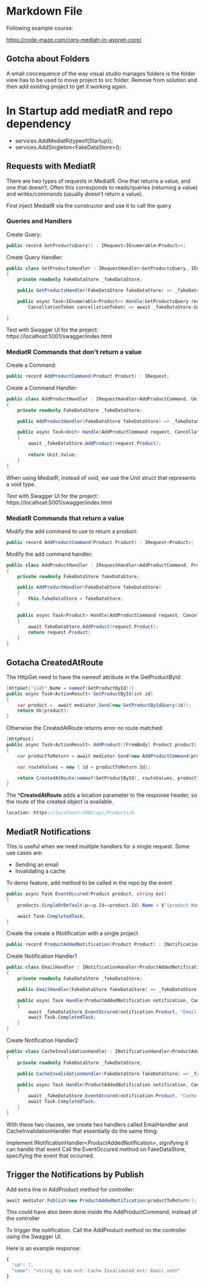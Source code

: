 ﻿# Markdown File

Following example course:
 
https://code-maze.com/cqrs-mediatr-in-aspnet-core/


## Gotcha about Folders
A small concequence of the way visual studio manages folders is the folder view
has to be used to move project to src folder.  Remove from solution and then add
existing project to get it working again.


# In Startup add mediatR and repo dependency

- services.AddMediatR(typeof(Startup));
- services.AddSingleton\<FakeDataStore>();

## Requests with MediatR

There are two types of requests in MediatR. One that returns a value, 
and one that doesn’t. Often this corresponds to reads/queries (returning a value) and writes/commands (usually doesn’t return a value).

First inject MediatR via the constructor and use it to call the query

### Queries and Handlers

Create Query:
```csharp
public record GetProductsQuery() : IRequest<IEnumerable<Product>>;
```

Create Query Handler:
```csharp
public class GetProductsHandler : IRequestHandler<GetProductsQuery, IEnumerable<Product>>
{
    private readonly FakeDataStore _fakeDataStore;

    public GetProductsHandler(FakeDataStore fakeDataStore) => _fakeDataStore = fakeDataStore;

    public async Task<IEnumerable<Product>> Handle(GetProductsQuery request,
        CancellationToken cancellationToken) => await _fakeDataStore.GetAllProducts();

}
```

Test with Swagger UI for the project:
https://localhost:5001/swagger/index.html


 ### MediatR Commands that don't return a value

Create a Command:
```csharp
public record AddProductCommand(Product Product) : IRequest;
```
Create a Command Handler:
```csharp
public class AddProductHandler : IRequestHandler<AddProductCommand, Unit>
{
    private readonly FakeDataStore _fakeDataStore;

    public AddProductHandler(FakeDataStore fakeDataStore) => _fakeDataStore = fakeDataStore;

    public async Task<Unit> Handle(AddProductCommand request, CancellationToken cancellationToken)
    {
        await _fakeDataStore.AddProduct(request.Product);
            
        return Unit.Value;
    }
}
```
When using MediatR, instead of void, we use the 
Unit struct that represents a void type.



Test with Swagger UI for the project:
https://localhost:5001/swagger/index.html

### MediatR Commands that return a value

Modify the add command to use to return a product:
```csharp
public record AddProductCommand(Product Product) : IRequest<Product>;
```

Modify the add command handler:

```csharp
public class AddProductHandler : IRequestHandler<AddProductCommand, Product>
{
    private readonly FakeDataStore fakeDataStore;

    public AddProductHandler(FakeDataStore fakeDataStore)
    {
        this.fakeDataStore = fakeDataStore;
    }

    public async Task<Product> Handle(AddProductCommand request, CancellationToken cancellationToken)
    {
        await fakeDataStore.AddProduct(request.Product);
        return request.Product;
    }
}
```


## Gotacha CreatedAtRoute

The HttpGet need to have the nameof attribute in the GetProductById: 
```csharp
[HttpGet("{id}",Name = nameof(GetProductById))]
public async Task<ActionResult> GetProductById(int id)
{
    var product =  await mediator.Send(new GetProductByIdQuery(id));
    return Ok(product);
}
```

Otherwise the CreatedAtRoute returns error no route matched:
```csharp
[HttpPost]
public async Task<ActionResult> AddProduct([FromBody] Product product)
{
    var productToReturn = await mediator.Send(new AddProductCommand(product));

    var routeValues = new { id = productToReturn.Id};

    return CreatedAtRoute(nameof(GetProductById), routeValues, productToReturn);
}

```

The ***CreatedAtRoute** adds a location parameter to the response header, so the route
of the created object is available.
```csharp
location: https://localhost:5001/api/Products/6 
```

## MediatR Notifications

This is useful when we need multiple handlers for a single request. Some use cases
are:
- Sending an email
- Invalidating a cache

To demo feature, add method to be called in the repo by the event
```csharp
public async Task EventOccured(Product product, string evt)
{
    products.SingleOrDefault(p=>p.Id==product.Id).Name = $"{product.Name} evt: {evt}";

    await Task.CompletedTask;
}
```

Create the create a INotification with a single project
```csharp
public record ProductAddedNotification(Product Product) : INotification;
```
Create Notification Handler1
```csharp
public class EmailHandler : INotificationHandler<ProductAddedNotification>
{
    private readonly FakeDataStore _fakeDataStore;

    public EmailHandler(FakeDataStore fakeDataStore) => _fakeDataStore = fakeDataStore;

    public async Task Handle(ProductAddedNotification notification, CancellationToken cancellationToken)
    {
        await _fakeDataStore.EventOccured(notification.Product, "Email sent");
        await Task.CompletedTask;
    }
}

```
Create Notification Handler2
```csharp
public class CacheInvalidationHandler : INotificationHandler<ProductAddedNotification>
{
    private readonly FakeDataStore _fakeDataStore;

    public CacheInvalidationHandler(FakeDataStore fakeDataStore) => _fakeDataStore = fakeDataStore;

    public async Task Handle(ProductAddedNotification notification, CancellationToken cancellationToken)
    {
        await _fakeDataStore.EventOccured(notification.Product, "Cache Invalidated");
        await Task.CompletedTask;
    }
}
```

With these two classes, we create two handlers called EmailHandler and CacheInvalidationHandler that essentially do the same thing:

Implement INotificationHandler\<ProductAddedNotification>, signifying it can handle that event
Call the EventOccured method on FakeDataStore, specifying the event that occurred.

## Trigger the Notifications by Publish

Add extra line in AddProduct method for controller:
```csharp
await mediator.Publish(new ProductAddedNotification(productToReturn));
```
This could have also been done inside the AddProductCommand, instead of the controller

To trigger the notification. Call the AddProduct method on the controller using
the Swagger UI.

Here is an example response:
```js
{
  "id": 7,
  "name": "string by kam evt: Cache Invalidated evt: Email sent"
}
```



